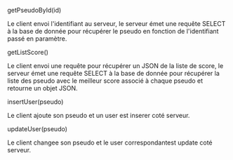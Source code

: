 getPseudoById(id)

Le client envoi l'identifiant au serveur, le serveur émet une requête SELECT à la base de donnée pour récupérer le pseudo en fonction de l'identifiant passé en paramètre.

getListScore()

Le client envoi une requête pour récupérer un JSON de la liste de score, le serveur émet une requête SELECT à la base de donnée pour récupérer la liste des pseudo avec le meilleur score associé à chaque pseudo et retourne un objet JSON.

insertUser(pseudo)  

Le client ajoute son pseudo et un user est inserer coté serveur.

updateUser(pseudo)

Le client changee son pseudo et le user correspondantest update coté serveur.
